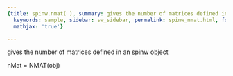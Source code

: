 ```yaml
---
{title: spinw.nmat( ), summary: gives the number of matrices defined in an spinw object,
  keywords: sample, sidebar: sw_sidebar, permalink: spinw_nmat.html, folder: spinw,
  mathjax: 'true'}

---
```

gives the number of matrices defined in an [spinw](spinw.html) object
 
nMat = NMAT(obj)
 

